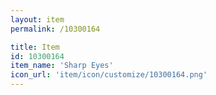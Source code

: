 ```yaml
---
layout: item
permalink: /10300164

title: Item
id: 10300164
item_name: 'Sharp Eyes'
icon_url: 'item/icon/customize/10300164.png'
---
```

